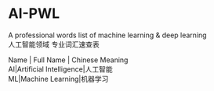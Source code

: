 # AI-PWL
A professional words list of machine learning &amp; deep learning  
人工智能领域 专业词汇速查表


  Name  | Full Name |   Chinese Meaning  
  AI|Artificial Intelligence|人工智能  
  ML|Machine Learning|机器学习
   
